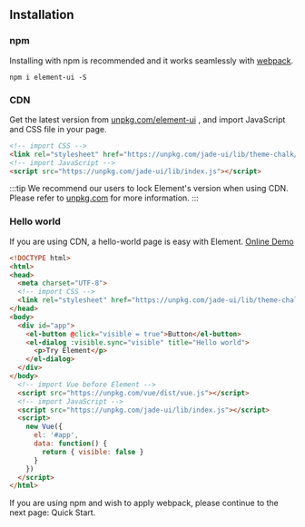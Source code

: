 ## Installation

### npm
Installing with npm is recommended and it works seamlessly with [webpack](https://webpack.js.org/).

```shell
npm i element-ui -S
```

### CDN
Get the latest version from [unpkg.com/element-ui](https://unpkg.com/jade-ui/) , and import JavaScript and CSS file in your page.

```html
<!-- import CSS -->
<link rel="stylesheet" href="https://unpkg.com/jade-ui/lib/theme-chalk/index.css">
<!-- import JavaScript -->
<script src="https://unpkg.com/jade-ui/lib/index.js"></script>
```

:::tip
We recommend our users to lock Element's version when using CDN. Please refer to [unpkg.com](https://unpkg.com) for more information.
:::

### Hello world
If you are using CDN, a hello-world page is easy with Element. [Online Demo](https://jsfiddle.net/hzfpyvg6/14/)

```html
<!DOCTYPE html>
<html>
<head>
  <meta charset="UTF-8">
  <!-- import CSS -->
  <link rel="stylesheet" href="https://unpkg.com/jade-ui/lib/theme-chalk/index.css">
</head>
<body>
  <div id="app">
    <el-button @click="visible = true">Button</el-button>
    <el-dialog :visible.sync="visible" title="Hello world">
      <p>Try Element</p>
    </el-dialog>
  </div>
</body>
  <!-- import Vue before Element -->
  <script src="https://unpkg.com/vue/dist/vue.js"></script>
  <!-- import JavaScript -->
  <script src="https://unpkg.com/jade-ui/lib/index.js"></script>
  <script>
    new Vue({
      el: '#app',
      data: function() {
        return { visible: false }
      }
    })
  </script>
</html>
```
If you are using npm and wish to apply webpack, please continue to the next page: Quick Start.
